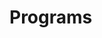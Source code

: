 # Programs







































































































































